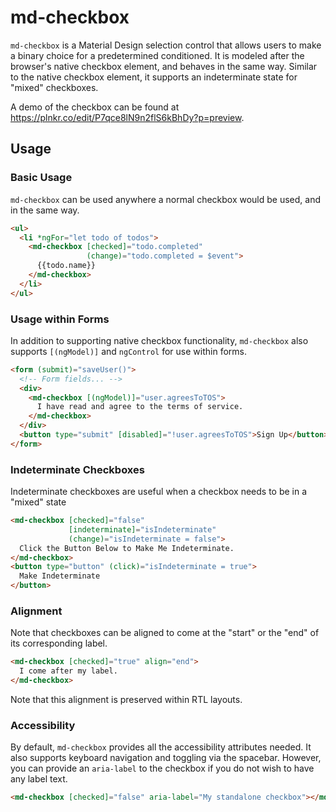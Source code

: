 # md-checkbox

`md-checkbox` is a Material Design selection control that allows users to make a binary choice for
a predetermined conditioned. It is modeled after the browser's native checkbox element, and behaves
in the same way. Similar to the native checkbox element, it supports an indeterminate state for
"mixed" checkboxes.

A demo of the checkbox can be found at https://plnkr.co/edit/P7qce8lN9n2flS6kBhDy?p=preview.

## Usage

### Basic Usage

`md-checkbox` can be used anywhere a normal checkbox would be used, and in the same way.

```html
<ul>
  <li *ngFor="let todo of todos">
    <md-checkbox [checked]="todo.completed"
                 (change)="todo.completed = $event">
      {{todo.name}}
    </md-checkbox>
  </li>
</ul>
```

### Usage within Forms

In addition to supporting native checkbox functionality, `md-checkbox` also supports `[(ngModel)]`
and `ngControl` for use within forms.

```html
<form (submit)="saveUser()">
  <!-- Form fields... -->
  <div>
    <md-checkbox [(ngModel)]="user.agreesToTOS">
      I have read and agree to the terms of service.
    </md-checkbox>
  </div>
  <button type="submit" [disabled]="!user.agreesToTOS">Sign Up</button>
</form>
```

### Indeterminate Checkboxes

Indeterminate checkboxes are useful when a checkbox needs to be in a "mixed" state

```html
<md-checkbox [checked]="false"
             [indeterminate]="isIndeterminate"
             (change)="isIndeterminate = false">
  Click the Button Below to Make Me Indeterminate.
</md-checkbox>
<button type="button" (click)="isIndeterminate = true">
  Make Indeterminate
</button>
```

### Alignment

Note that checkboxes can be aligned to come at the "start" or the "end" of its corresponding label.

```html
<md-checkbox [checked]="true" align="end">
  I come after my label.
</md-checkbox>
```

Note that this alignment is preserved within RTL layouts.

### Accessibility

By default, `md-checkbox` provides all the accessibility attributes needed. It also supports
keyboard navigation and toggling via the spacebar. However, you can provide an `aria-label` to the
checkbox if you do not wish to have any label text.

```html
<md-checkbox [checked]="false" aria-label="My standalone checkbox"></md-checkbox>
```

